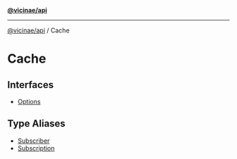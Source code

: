 [**@vicinae/api**](../../../README.md)

***

[@vicinae/api](../../../README.md) / Cache

# Cache

## Interfaces

- [Options](interfaces/Options.md)

## Type Aliases

- [Subscriber](type-aliases/Subscriber.md)
- [Subscription](type-aliases/Subscription.md)
